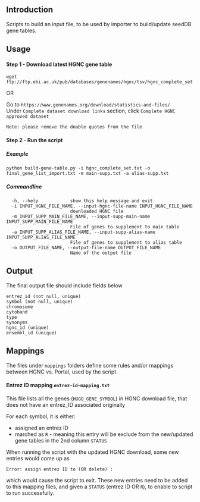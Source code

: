 ## Introduction

Scripts to build an input file, to be used by importer to build/update seedDB gene tables.

## Usage

#### Step 1 - Download latest HGNC gene table

```
wget ftp://ftp.ebi.ac.uk/pub/databases/genenames/hgnc/tsv/hgnc_complete_set.txt
```

OR

Go to `https://www.genenames.org/download/statistics-and-files/`  
Under `Complete dataset download links` section, click `Complete HGNC approved dataset`  

```Note: please remove the double quotes from the file```

#### Step 2 - Run the script

##### Example
```
python build-gene-table.py -i hgnc_complete_set.txt -o final_gene_list_import.txt -m main-supp.txt -a alias-supp.txt
```
##### Commandline
```
  -h, --help            show this help message and exit
  -i INPUT_HGNC_FILE_NAME, --input-hgnc-file-name INPUT_HGNC_FILE_NAME
                        downloaded HGNC file
  -m INPUT_SUPP_MAIN_FILE_NAME, --input-supp-main-name INPUT_SUPP_MAIN_FILE_NAME
                        File of genes to supplement to main table
  -a INPUT_SUPP_ALIAS_FILE_NAME, --input-supp-alias-name INPUT_SUPP_ALIAS_FILE_NAME
                        File of genes to supplement to alias table
  -o OUTPUT_FILE_NAME, --output-file-name OUTPUT_FILE_NAME
                        Name of the output file
```

## Output

The final output file should include fields below

```
entrez_id (not null, unique)
symbol (not null, unique)
chromosome
cytoband
type
synonyms
hgnc_id (unique)
ensembl_id (unique)
```

## Mappings
The files under `mappings` folders define some rules and/or mappings between HGNC vs. Portal, used by the script. 

#### Entrez ID mapping `entrez-id-mapping.txt`

This file lists all the genes (`HUGO_GENE_SYMBOL`) in HGNC download file, that does not have an entrez_ID associated originally

For each symbol, it is either:
- assigned an entrez ID
- marched as `R` - meaning this entry will be exclude from the new/updated gene tables
in the 2nd column `STATUS`

When running the script with the updated HGNC download, some new entries would come up as 
```
Error: assign entrez ID to (OR delete) :
```
which would cause the script to exit. 
These new entries need to be added to this mapping files, and given a `STATUS` (entrez ID OR `R`),
to enable to script to run successfully. 
